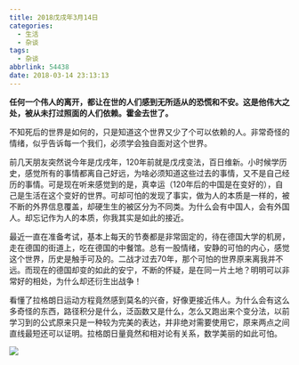 ```yaml
---
title: 2018戊戌年3月14日
categories: 
  - 生活
  - 杂谈
tags:
  - 杂谈
abbrlink: 54438
date: 2018-03-14 23:13:13
---
```


**任何一个伟人的离开，都让在世的人们感到无所适从的恐慌和不安。这是他伟大之处，被从未打过照面的人们依赖。霍金去世了。**

不知死后的世界是如何的，只是知道这个世界又少了个可以依赖的人。非常奇怪的情绪，似乎告诉每一个我们，必须学会独自面对这个世界。

前几天朋友突然说今年是戊戌年，120年前就是戊戌变法，百日维新。小时候学历史，感觉所有的事情都离自己好远，为啥必须知道这些过去的事情，又不是自己经历的事情。可是现在听来感觉到的是，真幸运（120年后的中国是在变好的），自己是生活在这个变好的世界。可却可怕的发现了事实，做为人的本质是一样的，被不断的外界信息覆盖，却硬生生的被区分为不同类。为什么会有中国人，会有外国人。却忘记作为人的本质，你我其实是如此的接近。

最近一直在准备考试，基本上每天的节奏都是非常固定的，待在德国大学的机房，走在德国的街道上，吃在德国的中餐馆。总有一股情绪，安静的可怕的内心，感觉这个世界，历史是触手可及的。二战才过去70年，那个可怕的世界原来离我并不远。而现在的德国却变的如此的安宁，不断的怀疑，是在同一片土地？明明可以非常好的相处，为什么却还衍生出战争！

看懂了拉格朗日运动方程竟然感到莫名的兴奋，好像更接近伟人。为什么会有这么多奇怪的东西，路径积分是什么，泛函数又是什么，怎么又跑出来个变分法，以前学习到的公式原来只是一种较为完美的表达，并非绝对需要使用它，原来两点之间直线最短还可以证明。拉格朗日量竟然和相对论有关系，数学美丽的如此可怕。

![](https://storage.googleapis.com/ning_picture/mainlogo.png)
